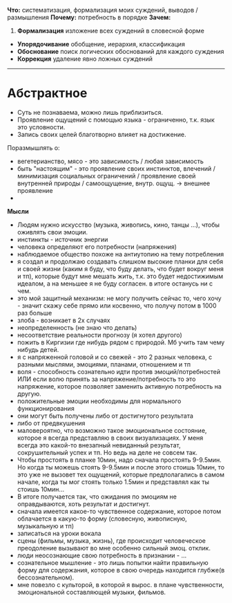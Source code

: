 **Что:** систематизация, формализация моих суждений, выводов / размышления
**Почему:** потребность в порядке
**Зачем:**

1. **Формализация** изложение всех суждений в словесной форме
- **Упорядочивание** обобщение, иерархия, классификация
- **Обоснование** поиск логических обоснований для каждого суждения
- **Коррекция** удаление явно ложных суждений

---

# Абстрактное

- Суть не познаваема, можно лишь приблизиться.
- Проявление ощущений с помощью языка - ограниченно, т.к. язык это условности.
- Запись своих целей благотворно влияет на достижение.


Поразмышлять о:

- вегетерианство, мясо - это зависимость / любая зависимость
- быть "настоящим" - это проявление своих инстинктов, влечений / минимизация социальных ограничений / проявление своей внутренней природы / самоощущение, внутр. ощущ. -> внешнее проявление
- 

**Мысли**
- Людям нужно искусство (музыка, живопись, кино, танцы ...), чтобы оживлять свои эмоции.
- инстинкты - источник энергии
- человека определяют его потребности (напряжения)
- наблюдаемое общество похоже на антиутопию на тему потребления
- я создал и продолжаю создавать слишком высокие планки для себя и своей жизни (каким я буду, что буду делать, что будет вокруг меня и тп), которые будут мне мешать жить, т.к. это будет недостижимым идеалом, а на меньшее я не буду согласен. в итоге останусь ни с чем.
 - это мой защитный механизм: не могу получить сейчас то, чего хочу - значит скажу себе прямо или косвенно, что получу потом в 1000 раз больше
- злоба - возникает в 2х случаях
 - неопределенность (не знаю что делать)
 - несоответствие реальности прогнозу (я хотел другого)
- пожить в Киргизии где нибудь рядом с природой. Мб учить там чему нибудь детей.
- я с напряженной головой и со свежей - это 2 разных человека, с разными мыслями, эмоциями, планами, отношением и тп
- воля - способность сознательно идти против эмоций/потребностей ИЛИ если волю принять за напряжение/потребность то это напряжение, которое позволяет заменить активную потребность на другую.
- положительные эмоции необходимы для нормального функционирования
 - они могут быть получены либо от достигнутого результата
 - либо от предвкушения
- маловероятно, что возможно такое эмоциональное состояние, которое я всегда представляю в своих визуализациях. У меня всегда это какой-то внезапный невиданный результат, сокрушительный успех и тп. Но ведь на деле не совсем так. 
 - Чтобы простоять в планке 10мин, надо сначала простоять 9-9.5мин. Но когда ты можешь стоять 9-9.5мин и после этого стоишь 10мин, то это уже не вызовет тех ощущений, которые предполагались в самом начале, когда ты мог стоять только 1.5мин и представлял как ты стоишь 10мин...
 - В итоге получается так, что ожидания по эмоциям не оправдываются, хоть результат и достигнут.
- сначала имеется какое-то чувственное содержание, которое потом облачается в какую-то форму (словесную, живописную, музыкальную и тп) 
- записаться на уроки вокала
- сцены (фильмы, музыка, жизнь), где происходит человеческое преодоление вызывают во мне особенно сильный эмоц. отклик.
- люди неосознающие свою потребность в признании - ...
- сознательное мышление - это лишь попытки найти правильную форму для содержания, которое в свою очередь находится глубже(в бессознательном).
- мне повезло с культорой, в которой я вырос. в плане чувственности, эмоциональной составляющей музыки, фильмов.
